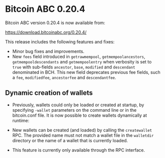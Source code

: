 Bitcoin ABC 0.20.4
==================

Bitcoin ABC version 0.20.4 is now available from:

  <https://download.bitcoinabc.org/0.20.4/>

This release includes the following features and fixes:

 - Minor bug fixes and improvements.
 - New `fees` field introduced in `getrawmempool`, `getmempoolancestors`,
   `getmempooldescendants` and  `getmempoolentry` when verbosity is set to
   `true` with sub-fields `ancestor`, `base`, `modified` and `descendant`
   denominated in BCH. This new field deprecates previous fee fields, such a
   `fee`, `modifiedfee`, `ancestorfee` and `descendantfee`.

Dynamic creation of wallets
---------------------------------------

  - Previously, wallets could only be loaded or created at startup, by
    specifying `-wallet` parameters on the command line or in the bitcoin.conf
    file. It is now possible to create wallets dynamically at runtime:

  - New wallets can be created (and loaded) by calling the `createwallet` RPC.
    The provided name must not match a wallet file in the `walletdir` directory
    or the name of a wallet that is currently loaded.

  - This feature is currently only available through the RPC interface.

